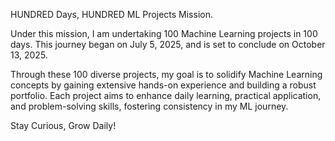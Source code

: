 HUNDRED Days, HUNDRED ML Projects Mission.

Under this mission, I am undertaking 100 Machine Learning projects in 100 days.
This journey began on July 5, 2025, and is set to conclude on October 13, 2025.

Through these 100 diverse projects, my goal is to solidify Machine Learning concepts by gaining extensive hands-on experience and building a robust portfolio. Each project aims to enhance daily learning, practical application, and problem-solving skills, fostering consistency in my ML journey.

Stay Curious, Grow Daily!
